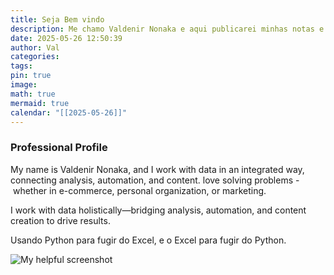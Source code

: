 ```yaml
---
title: Seja Bem vindo
description: Me chamo Valdenir Nonaka e aqui publicarei minhas notas e estudos. Além de diversos recursos e materiais focados em TI e Data Science.
date: 2025-05-26 12:50:39
author: Val
categories: 
tags: 
pin: true
image: 
math: true
mermaid: true
calendar: "[[2025-05-26]]"
---
```

### Professional Profile

My name is Valdenir Nonaka, and I work with data in an integrated way, connecting analysis, automation, and content. love solving problems - whether in e-commerce, personal organization, or marketing.

I work with data holistically—bridging analysis, automation, and content creation to drive results.

Usando Python para fugir do Excel, e o Excel para fugir do Python.

![My helpful screenshot](/assets/2.png)
